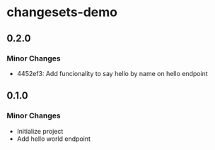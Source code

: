 # changesets-demo

## 0.2.0

### Minor Changes

- 4452ef3: Add funcionality to say hello by name on hello endpoint

## 0.1.0

### Minor Changes

- Initialize project
- Add hello world endpoint
